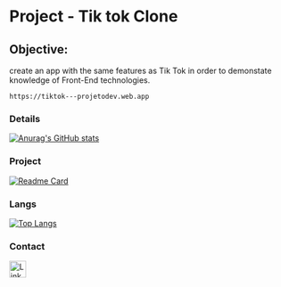 #  Project - Tik tok Clone

## Objective:

create an app with the same features as Tik Tok in order to demonstate knowledge of Front-End technologies.
```
https://tiktok---projetodev.web.app
```
### Details
[![Anurag's GitHub stats](https://github-readme-stats.vercel.app/api?username=VictorCallegari&show_icons=true&theme=dark)](https://github.com/anuraghazra/github-readme-stats)

### Project

[![Readme Card](https://github-readme-stats.vercel.app/api/pin/?username=VictorCallegari&repo=Tik-Tok-Project&theme=dark)](https://github.com/anuraghazra/github-readme-stats)

### Langs

[![Top Langs](https://github-readme-stats.vercel.app/api/top-langs/?username=VictorCallegari&layout=compact)](https://github.com/anuraghazra/github-readme-stats)

### Contact

[<img src='https://img.shield.io/badge/LinkedIn-0077B5?style=for-the-badge&logo=linkedin&logocolor=white' alt='Linkedin' height='30'>](https://www.linkedin.com/in/victorcallegariramos/)
